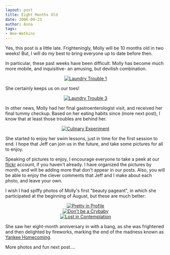 ```yaml
---
layout: post
title: Eight Months Old
date: 2006-09-23
author: Anna
tags:
- Wee-Watkins
---
```


Yes, this post is a little late. Frighteningly, Molly will be 10 months old in two weeks! But, I will do my best to bring everyone up to date before then.

In particular, these past weeks have been difficult. Molly has become much more mobile, and inquisitive- an amusing, but devilish combination.

<div class="figure" align="center"><a href="http://www.flickr.com/photo.gne?id=244278997"><img class="photo" src="http://static.flickr.com/93/244278997_2577373519.jpg" alt="Laundry Trouble 1" border="0"></a> </div>

She certainly keeps us on our toes!

<div class="figure" align="center"><a href="http://www.flickr.com/photo.gne?id=244279467"><img class="photo" src="http://static.flickr.com/83/244279467_90399d2407.jpg" alt="Laundry Trouble 3" border="0"></a> </div>

In other news, Molly had her final gastroenterologist visit, and received her final tummy checkup. Based on her eating habits since (more next post), I know that at least those troubles are behind her.

<div class="figure" align="center"><a href="http://www.flickr.com/photo.gne?id=244286712"><img class="photo" src="http://static.flickr.com/82/244286712_fd90291903.jpg" alt="Culinary Experiment" border="0"></a> </div>

She started to enjoy her swim lessons, just in time for the first session to end. I hope that Jeff can join us in the future, and take some pictures for all to enjoy.

Speaking of pictures to enjoy, I encourage everyone to take a peek at our <a href="http://www.flickr.com/photos/jeffwatkins/">flickr</a> account, if you haven't already. I have organized the pictures by month, and will be adding more that don't appear in our posts. Also, you will be able to enjoy the clever comments that Jeff and I make about each photo, and leave your own.

I wish I had spiffy photos of Molly's first "beauty pageant", in which she participated at the beginning of August, but these are much better:

<div class="figure" align="center"><a href="http://www.flickr.com/photo.gne?id=244288083"><img class="photo" src="http://static.flickr.com/81/244288083_b33ad6fec9.jpg" alt="Pretty in Profile" border="0"></a> </div>

<div class="figure" align="center"><a href="http://www.flickr.com/photo.gne?id=244288728"><img class="photo" src="http://static.flickr.com/86/244288728_e55117b938.jpg" alt="Don't be a Crybaby" border="0"></a> </div>

<div class="figure" align="center"><a href="http://www.flickr.com/photo.gne?id=246183222"><img class="photo" src="http://static.flickr.com/85/246183222_55985a618f.jpg" alt="Lost in Contemplation" border="0"></a> </div>

She saw her eight-month anniversary in with a bang, as she was frightened and then delighted by fireworks, marking the end of the madness known as <a href="http://www.yankeehomecoming.com/">Yankee Homecoming</a>.

More photos and fun next post....









